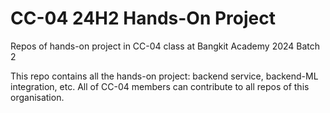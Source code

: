 # CC-04 24H2 Hands-On Project

Repos of hands-on project in CC-04 class at Bangkit Academy 2024 Batch 2

This repo contains all the hands-on project: backend service, backend-ML integration, etc. All of CC-04 members can contribute to all repos of this organisation.
